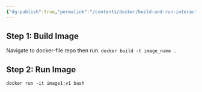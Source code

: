 ```yaml
---
{"dg-publish":true,"permalink":"/contents/docker/build-and-run-interactively/","tags":["Docker","Docker-Compose"],"created":"2024-06-07T17:41:41.644+02:00","updated":"2024-06-07T17:41:41.644+02:00"}
---
```



## Step 1: Build Image
Navigate to docker-file repo then run. 
`docker build -t image_name .`

## Step 2: Run Image
`docker run -it image1:v1 bash`

